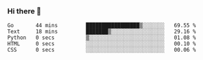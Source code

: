 ### Hi there 👋

<!--
**KLXLjun/KLXLjun** is a ✨ _special_ ✨ repository because its `README.md` (this file) appears on your GitHub profile.

Here are some ideas to get you started:

- 🔭 I’m currently working on ...
- 🌱 I’m currently learning ...
- 👯 I’m looking to collaborate on ...
- 🤔 I’m looking for help with ...
- 💬 Ask me about ...
- 📫 How to reach me: ...
- 😄 Pronouns: ...
- ⚡ Fun fact: ...
-->

<!--START_SECTION:waka-->
```text
Go       44 mins         █████████████████▒░░░░░░░   69.55 % 
Text     18 mins         ███████▒░░░░░░░░░░░░░░░░░   29.16 % 
Python   0 secs          ▒░░░░░░░░░░░░░░░░░░░░░░░░   01.08 % 
HTML     0 secs          ░░░░░░░░░░░░░░░░░░░░░░░░░   00.10 % 
CSS      0 secs          ░░░░░░░░░░░░░░░░░░░░░░░░░   00.06 % 
```
<!--END_SECTION:waka-->

